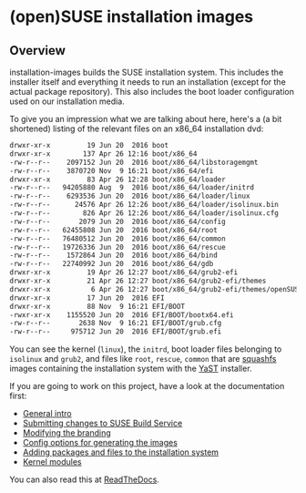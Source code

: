 # (open)SUSE installation images

## Overview

installation-images builds the SUSE installation system. This includes the installer itself and
everything it needs to run an installation (except for the actual package repository). This also
includes the boot loader configuration used on our installation media.

To give you an impression what we are talking about here, here's a (a bit shortened) listing
of the relevant files on an x86_64 installation dvd:

```sh
drwxr-xr-x         19 Jun 20  2016 boot
drwxr-xr-x        137 Apr 26 12:16 boot/x86_64
-rw-r--r--    2097152 Jun 20  2016 boot/x86_64/libstoragemgmt
-rw-r--r--    3870720 Nov  9 16:21 boot/x86_64/efi
drwxr-xr-x         83 Apr 26 12:28 boot/x86_64/loader
-rw-r--r--   94205880 Aug  9  2016 boot/x86_64/loader/initrd
-rw-r--r--    6293536 Jun 20  2016 boot/x86_64/loader/linux
-rw-r--r--      24576 Apr 26 12:26 boot/x86_64/loader/isolinux.bin
-rw-r--r--        826 Apr 26 12:26 boot/x86_64/loader/isolinux.cfg
-rw-r--r--       2079 Jun 20  2016 boot/x86_64/config
-rw-r--r--   62455808 Jun 20  2016 boot/x86_64/root
-rw-r--r--   76480512 Jun 20  2016 boot/x86_64/common
-rw-r--r--   19726336 Jun 20  2016 boot/x86_64/rescue
-rw-r--r--    1572864 Jun 20  2016 boot/x86_64/bind
-rw-r--r--   22740992 Jun 20  2016 boot/x86_64/gdb
drwxr-xr-x         19 Apr 26 12:27 boot/x86_64/grub2-efi
drwxr-xr-x         21 Apr 26 12:27 boot/x86_64/grub2-efi/themes
drwxr-xr-x          6 Apr 26 12:27 boot/x86_64/grub2-efi/themes/openSUSE
drwxr-xr-x         17 Jun 20  2016 EFI
drwxr-xr-x         88 Nov  9 16:21 EFI/BOOT
-rwxr-xr-x    1155520 Jun 20  2016 EFI/BOOT/bootx64.efi
-rw-r--r--       2638 Nov  9 16:21 EFI/BOOT/grub.cfg
-rw-r--r--     975712 Jun 20  2016 EFI/BOOT/grub.efi
```

You can see the kernel (`linux`), the `initrd`, boot loader files belonging to `isolinux` and `grub2`, and
files like `root`, `rescue`, `common` that are
[squashfs](http://www.tldp.org/HOWTO/SquashFS-HOWTO)
images containing the installation system with
the [YaST](https://en.opensuse.org/Portal:YaST) installer.

If you are going to work on this project, have a look at the documentation first:

- [General intro](doc/index.md)
- [Submitting changes to SUSE Build Service](doc/submitting.md)
- [Modifying the branding](doc/branding.md)
- [Config options for generating the images](doc/configoptions.md)
- [Adding packages and files to the installation system](doc/files.md)
- [Kernel modules](doc/modules.md)

You can also read this at [ReadTheDocs](http://installation-images.readthedocs.io/).
